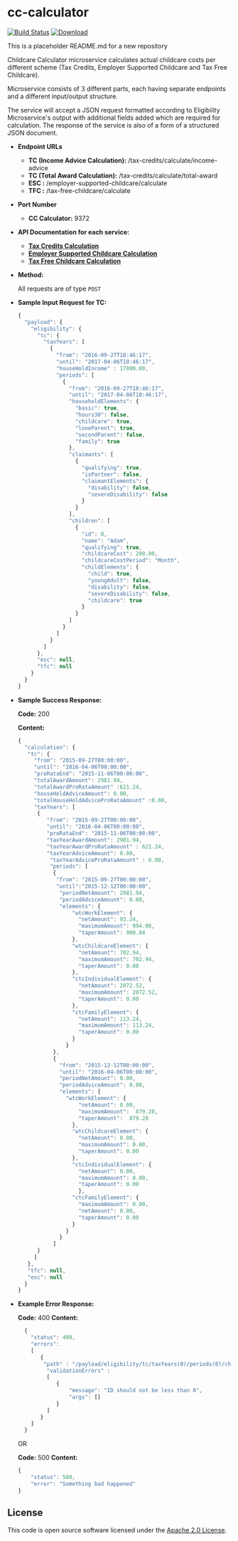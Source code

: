# cc-calculator

[![Build Status](https://travis-ci.org/hmrc/cc-calculator.svg?branch=master)](https://travis-ci.org/hmrc/cc-calculator) [ ![Download](https://api.bintray.com/packages/hmrc/releases/cc-calculator/images/download.svg) ](https://bintray.com/hmrc/releases/cc-calculator/_latestVersion)

This is a placeholder README.md for a new repository

Childcare Calculator microservice calculates actual childcare costs per different scheme (Tax Credits, Employer Supported Childcare and Tax Free Childcare).

Microservice consists of 3 different parts, each having separate endpoints and a different input/output structure.

The service will accept a JSON request formatted according to Eligibility Microservice's output with additional fields added which are required for calculation. The response of the service is also of a form of a structured JSON document.


* **Endpoint URLs**

  * **TC (Income Advice Calculation):**   /tax-credits/calculate/income-advice  <br />
  * **TC (Total Award Calculation):**   /tax-credits/calculate/total-award  <br />
  * **ESC :**  /employer-supported-childcare/calculate <br />
  * **TFC :**  /tax-free-childcare/calculate <br />

* **Port Number**

  * **CC Calculator:** 9372

* **API Documentation for each service:**

    * **[Tax Credits Calculation](/README_TC.md)**
    * **[Employer Supported Childcare Calculation](/README_ESC.md)**
    * **[Tax Free Childcare Calculation](/README_TFC.md)**



* **Method:**

  All requests are of type `POST`


* **Sample Input Request for TC:**

   ```javascript
   {
     "payload": {
       "eligibility": {
         "tc": {
           "taxYears": [
             {
               "from": "2016-09-27T18:46:17",
               "until": "2017-04-06T18:46:17",
               "houseHoldIncome" : 17000.00,
               "periods": [
                 {
                   "from": "2016-09-27T18:46:17",
                   "until": "2017-04-06T18:46:17",
                   "householdElements": {
                     "basic": true,
                     "hours30": false,
                     "childcare": true,
                     "loneParent": true,
                     "secondParent": false,
                     "family": true
                   },
                   "claimants": [
                     {
                       "qualifying": true,
                       "isPartner": false,
                       "claimantElements": {
                         "disability": false,
                         "severeDisability": false
                       }
                     }
                   ],
                   "children": [
                     {
                       "id": 0,
                       "name": "Adam",
                       "qualifying": true,
                       "childcareCost": 200.00,
                       "childcareCostPeriod": "Month",
                       "childElements": {
                         "child": true,
                         "youngAdult": false,
                         "disability": false,
                         "severeDisability": false,
                         "childcare": true
                       }
                     }
                   ]
                 }
               ]
             }
           ]
         },
         "esc": null,
         "tfc": null
       }
     }
   }
  ```


* **Sample Success Response:**

  **Code:** 200

  **Content:**
  ```javascript
  {
    "calculation": {
     "tc": {
       "from": "2015-09-27T00:00:00",
       "until": "2016-04-06T00:00:00",
       "proRataEnd": "2015-11-06T00:00:00",
       "totalAwardAmount": 2981.94,
       "totalAwardProRataAmount" :621.24,
       "houseHoldAdviceAmount": 0.00,
       "totalHouseHoldAdviceProRataAmount" :0.00,
       "taxYears": [
        {
           "from": "2015-09-27T00:00:00",
           "until": "2016-04-06T00:00:00",
           "proRataEnd": "2015-11-06T00:00:00",
           "taxYearAwardAmount": 2981.94,
           "taxYearAwardProRataAmount" : 621.24,
           "taxYearAdviceAmount": 0.00,
            "taxYearAdviceProRataAmount" : 0.00,
            "periods": [
             {
              "from": "2015-09-27T00:00:00",
              "until":"2015-12-12T00:00:00",
               "periodNetAmount": 2981.94,
               "periodAdviceAmount": 0.00,
               "elements": {
                   "wtcWorkElement": {
                     "netAmount": 93.24,
                     "maximumAmount": 994.08,
                     "taperAmount": 900.84
                   },
                   "wtcChildcareElement": {
                     "netAmount": 702.94,
                     "maximumAmount": 702.94,
                     "taperAmount": 0.00
                   },
                   "ctcIndividualElement": {
                     "netAmount": 2072.52,
                     "maximumAmount": 2072.52,
                     "taperAmount": 0.00
                   },
                   "ctcFamilyElement": {
                     "netAmount": 113.24,
                     "maximumAmount": 113.24,
                     "taperAmount": 0.00
                   }
                 }
             },
             {
               "from": "2015-12-12T00:00:00",
               "until": "2016-04-06T00:00:00",
               "periodNetAmount": 0.00,
               "periodAdviceAmount": 0.00,
               "elements": {
                 "wtcWorkElement": {
                     "netAmount": 0.00,
                     "maximumAmount":  879.28,
                     "taperAmount":  879.28
                   },
                   "wtcChildcareElement": {
                     "netAmount": 0.00,
                     "maximumAmount": 0.00,
                     "taperAmount": 0.00
                   },
                   "ctcIndividualElement": {
                     "netAmount": 0.00,
                     "maximumAmount": 0.00,
                     "taperAmount": 0.00
                     },
                   "ctcFamilyElement": {
                     "maximumAmount": 0.00,
                     "netAmount": 0.00,
                     "taperAmount": 0.00
                   }
                 }
               }
             ]
        }
       ]
     },
     "tfc": null,
     "esc": null
    }
  }
  ```


* **Example Error Response:**

  **Code:** 400
  **Content:**

  ```javascript
    {
      "status": 400,
      "errors":
      [
         {
          "path" : "/payload/eligibility/tc/taxYears(0)/periods(0)/children(0)/id",
           "validationErrors" :
           [
              {
                  "message": "ID should not be less than 0",
                  "args": []
              }
           ]
         }
      ]
    }
    ```

     OR

    **Code:** 500
    **Content:**

    ```javascript
    {
        "status": 500,
        "error": "Something bad happened"
    }
    ```

License
---

This code is open source software licensed under the [Apache 2.0 License]("http://www.apache.org/licenses/LICENSE-2.0.html").
